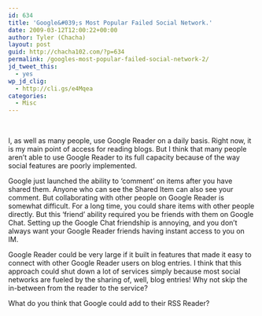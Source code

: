 ```yaml
---
id: 634
title: 'Google&#039;s Most Popular Failed Social Network.'
date: 2009-03-12T12:00:22+00:00
author: Tyler (Chacha)
layout: post
guid: http://chacha102.com/?p=634
permalink: /googles-most-popular-failed-social-network-2/
jd_tweet_this:
  - yes
wp_jd_clig:
  - http://cli.gs/e4Mqea
categories:
  - Misc
---
```

 

I, as well as many people, use Google Reader on a daily basis. Right now, it is my main point of access for reading blogs. But I think that many people aren&#8217;t able to use Google Reader to its full capacity because of the way social features are poorly implemented.

Google just launched the ability to &#8216;comment&#8217; on items after you have shared them. Anyone who can see the Shared Item can also see your comment. But collaborating with other people on Google Reader is somewhat difficult. For a long time, you could share items with other people directly. But this &#8216;friend&#8217; ability required you be friends with them on Google Chat. Setting up the Google Chat friendship is annoying, and you don&#8217;t always want your Google Reader friends having instant access to you on IM.

Google Reader could be very large if it built in features that made it easy to connect with other Google Reader users on blog entries. I think that this approach could shut down a lot of services simply because most social networks are fueled by the sharing of, well, blog entries! Why not skip the in-between from the reader to the service? 

What do you think that Google could add to their RSS Reader?